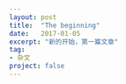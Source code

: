```yaml
---
layout: post
title:  "The beginning"
date:   2017-01-05
excerpt: "新的开始，第一篇文章"
tag:
- 杂文
project: false
---
```

